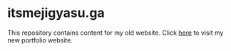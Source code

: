 # itsmejigyasu.ga

This repository contains content for my old website.
Click <a href="itsjigyasu.me">here</a> to visit my new portfolio website.
